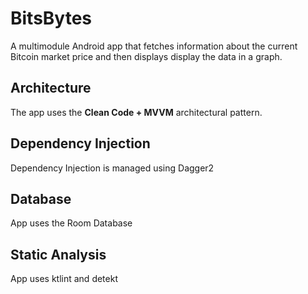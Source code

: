 # BitsBytes
A multimodule Android app that fetches information about the current Bitcoin market price and then displays display the data in a graph.

## Architecture
The app uses the **Clean Code + MVVM** architectural pattern.

## Dependency Injection
Dependency Injection is managed using Dagger2

## Database
App uses the Room Database

## Static Analysis
App uses ktlint and detekt 

